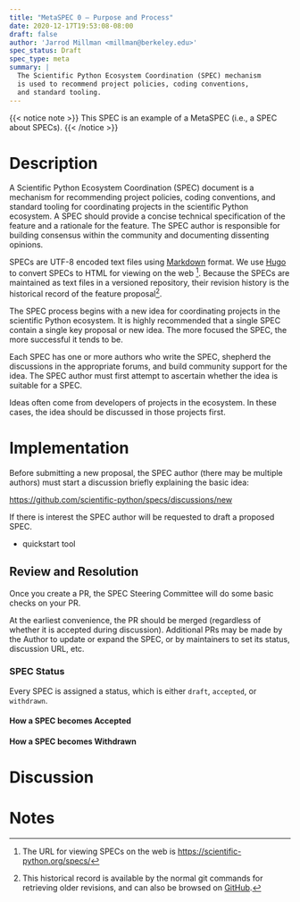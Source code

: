 ```yaml
---
title: "MetaSPEC 0 — Purpose and Process"
date: 2020-12-17T19:53:08-08:00
draft: false
author: 'Jarrod Millman <millman@berkeley.edu>'
spec_status: Draft
spec_type: meta
summary: |
  The Scientific Python Ecosystem Coordination (SPEC) mechanism
  is used to recommend project policies, coding conventions,
  and standard tooling.
---
```


{{< notice note >}}
This SPEC is an example of a MetaSPEC (i.e., a SPEC about SPECs).
{{< /notice >}} 

# Description

A Scientific Python Ecosystem Coordination (SPEC) document is a mechanism for
recommending project policies, coding conventions, and standard tooling for
coordinating projects in the scientific Python ecosystem.
A SPEC should provide a concise technical specification of the feature and a
rationale for the feature.
The SPEC author is responsible for building consensus within the community and
documenting dissenting opinions.

SPECs are UTF-8 encoded text files using
[Markdown](https://www.markdownguide.org/) format.
We use [Hugo](https://gohugo.io/) to convert SPECs to HTML for viewing on the
web [^2].
Because the SPECs are maintained as text files in a versioned
repository, their revision history is the historical record of the
feature proposal[^1].

The SPEC process begins with a new idea for coordinating projects in the
scientific Python ecosystem.  It is highly recommended that a single SPEC
contain a single key proposal or new idea.  The more focused the SPEC, the more
successful it tends to be.

Each SPEC has one or more authors who write the SPEC, shepherd the discussions
in the appropriate forums, and build community support for the idea.
The SPEC author must first attempt to ascertain whether the
idea is suitable for a SPEC.

Ideas often come from developers of projects in the ecosystem.
In these cases, the idea should be discussed in those projects first.

# Implementation

Before submitting a new proposal, the SPEC author (there may be multiple authors)
must start a discussion briefly explaining the basic idea:
     
  https://github.com/scientific-python/specs/discussions/new

If there is interest the SPEC author will be requested to draft a proposed SPEC.

- quickstart tool


<!--

The proposal should be submitted as a draft SPEC via a `GitHub pull
request`_ to the ``doc/nxeps`` directory with the name ``nxep-<n>.rst``
where ``<n>`` is an appropriately assigned four-digit number (e.g.,
``spec-0000.rst``). The draft must use the :doc:`nxep-template` file.

-->


## Review and Resolution

Once you create a PR, the SPEC Steering Committee will do some basic checks on your PR.

At the earliest convenience, the PR should be merged (regardless of
whether it is accepted during discussion).  Additional PRs may be made
by the Author to update or expand the SPEC, or by maintainers to set
its status, discussion URL, etc.

### SPEC Status

Every SPEC is assigned a status, which is either ``draft``, ``accepted``, or ``withdrawn``.

#### How a SPEC becomes Accepted

#### How a SPEC becomes Withdrawn

# Discussion

# Notes

[^1]: This historical record is available by the normal git commands for
    retrieving older revisions, and can also be browsed on
    [GitHub](https://github.com/scientific-python/specs).

[^2]: The URL for viewing SPECs on the web is
    <https://scientific-python.org/specs/>
